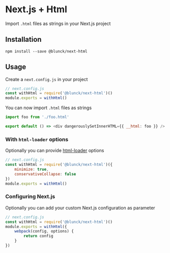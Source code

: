 # Next.js + Html

Import `.html` files as strings in your Next.js project

## Installation

```
npm install --save @blunck/next-html
```

## Usage

Create a `next.config.js` in your project

```js
// next.config.js
const withHtml = require('@blunck/next-html')()
module.exports = withHtml()
```

You can now import `.html` files as strings

```js
import foo from './foo.html'

export default () => <div dangerouslySetInnerHTML={{ __html: foo }} />
```

### With `html-loader` options

Optionally you can provide [html-loader](https://github.com/webpack-contrib/html-loader) options

```js
// next.config.js
const withHtml = require('@blunck/next-html')({
    minimize: true,
    conservativeCollapse: false
})
module.exports = withHtml()
```

### Configuring Next.js

Optionally you can add your custom Next.js configuration as parameter

```js
// next.config.js
const withHtml = require('@blunck/next-html')()
module.exports = withHtml({
    webpack(config, options) {
        return config
    }
})
```
